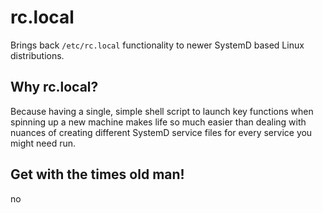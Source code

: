 # rc.local

Brings back `/etc/rc.local` functionality to newer SystemD based Linux
distributions.

## Why rc.local?

Because having a single, simple shell script to launch key functions
when spinning up a new machine makes life so much easier than dealing
with nuances of creating different SystemD service files for every service
you might need run.

## Get with the times old man!

no
